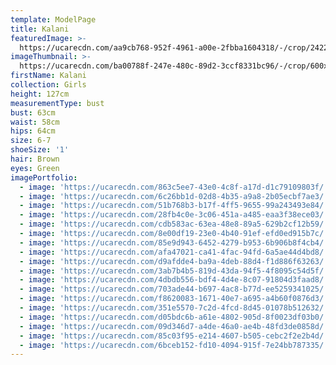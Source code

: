 ```yaml
---
template: ModelPage
title: Kalani
featuredImage: >-
  https://ucarecdn.com/aa9cb768-952f-4961-a00e-2fbba1604318/-/crop/2422x1204/0,109/-/preview/
imageThumbnail: >-
  https://ucarecdn.com/ba00788f-247e-480c-89d2-3ccf8331bc96/-/crop/600x746/392,292/-/preview/
firstName: Kalani
collection: Girls
height: 127cm
measurementType: bust
bust: 63cm
waist: 58cm
hips: 64cm
size: 6-7
shoeSize: '1'
hair: Brown
eyes: Green
imagePortfolio:
  - image: 'https://ucarecdn.com/863c5ee7-43e0-4c8f-a17d-d1c79109803f/'
  - image: 'https://ucarecdn.com/6c26bb1d-02d8-4b35-a9a8-2b05ecbf7ae3/'
  - image: 'https://ucarecdn.com/51b768b3-b17f-4ff5-9655-99a243493e84/'
  - image: 'https://ucarecdn.com/28fb4c0e-3c06-451a-a485-eaa3f38ece03/'
  - image: 'https://ucarecdn.com/cdb583ac-63ea-48e8-89a5-629b2cf12b59/'
  - image: 'https://ucarecdn.com/8e00df19-23e0-4b40-91ef-efd0ed915b7c/'
  - image: 'https://ucarecdn.com/85e9d943-6452-4279-b953-6b906b8f4cb4/'
  - image: 'https://ucarecdn.com/afa47021-ca41-4fac-94fd-6a5ae44d4bd8/'
  - image: 'https://ucarecdn.com/d9afdde4-ba9a-4deb-88d4-f1d886f63263/'
  - image: 'https://ucarecdn.com/3ab7b4b5-819d-43da-94f5-4f8095c54d5f/'
  - image: 'https://ucarecdn.com/4dbdb556-bdf4-4d4e-8c07-91804d3faad8/'
  - image: 'https://ucarecdn.com/703ade44-b697-4ac8-b77d-ee5259341025/'
  - image: 'https://ucarecdn.com/f8620083-1671-40e7-a695-a4b60f0876d3/'
  - image: 'https://ucarecdn.com/351e5570-7c2d-4fcd-8d45-01078b512632/'
  - image: 'https://ucarecdn.com/d05bdc6b-a61e-4802-905d-8f0023df03b0/'
  - image: 'https://ucarecdn.com/09d346d7-a4de-46a0-ae4b-48fd3de0858d/'
  - image: 'https://ucarecdn.com/85c03f95-e214-4607-b505-cebc2f2e2b4d/'
  - image: 'https://ucarecdn.com/6bceb152-fd10-4094-915f-7e24bb787335/'
---
```


